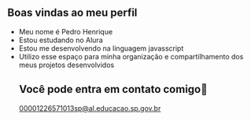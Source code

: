 ## Boas vindas ao meu perfil 



- Meu nome é Pedro Henrique
- Estou estudando no Alura
- Estou me desenvolvendo na linguagem javasscript
- Utilizo esse espaço para minha organização e compartilhamento dos meus projetos desenvolvidos
  ## Você pode entra em contato comigo📧
  00001226571013sp@al.educacao.sp.gov.br
